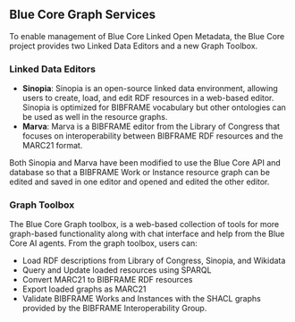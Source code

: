 <h2><i class="bi-layout-text-window-reverse"></i> Blue Core Graph Services</h2>

To enable management of Blue Core Linked Open Metadata, the Blue Core project provides
two Linked Data Editors and a new Graph Toolbox.

### Linked Data Editors
- **Sinopia**: Sinopia is an open-source linked data environment, allowing users to create,
  load, and edit RDF resources in a web-based editor. Sinopia is optimized for BIBFRAME 
  vocabulary but other ontologies can be used as well in the resource graphs. 
- **Marva**: Marva is a BIBFRAME editor from the Library of Congress that focuses on 
  interoperability between BIBFRAME RDF resources and the MARC21 format. 

Both Sinopia and Marva have been modified to use the Blue Core API and database so that 
a BIBFRAME Work or Instance resource graph can be edited and saved in one editor and 
opened and edited the other editor.

### Graph Toolbox
The Blue Core Graph toolbox, is a web-based collection of tools for more graph-based
functionality along with chat interface and help from the Blue Core AI agents. From
the graph toolbox, users can:

- Load RDF descriptions from Library of Congress, Sinopia, and Wikidata
- Query and Update loaded resources using SPARQL
- Convert MARC21 to BIBFRAME RDF resources
- Export loaded graphs as MARC21
- Validate BIBFRAME Works and Instances with the SHACL graphs provided by the 
  BIBFRAME Interoperability Group.
